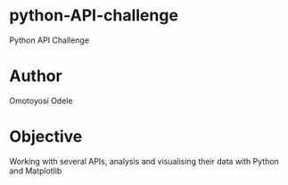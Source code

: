 # python-API-challenge
Python API Challenge
# Author
Omotoyosi Odele
# Objective
Working with several APIs, analysis and visualising their data with Python and Matplotlib

